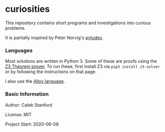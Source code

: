 # curiosities

This repository contains short programs and investigations into curious problems.

It is partially inspired by Peter Norvig's [pytudes](https://github.com/norvig/pytudes).

### Languages

Most solutions are written in Python 3. Some of these are proofs using the [Z3 Theorem prover](https://github.com/Z3Prover/z3). To run these, first install Z3 via `pip3 install z3-solver` or by following the instructions on that page.

I also use the [Alloy language](https://alloytools.org/).

### Basic Information

Author: Caleb Stanford

License: MIT

Project Start: 2020-06-06
